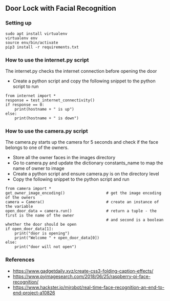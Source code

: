 ## Door Lock with Facial Recognition

### Setting up
```
sudo apt install virtualenv
virtualenv env
source env/bin/activate
pip3 install -r requirements.txt
```

### How to use the internet.py script
The internet.py checks the internet connection before opening the door
- Create a python script and copy the following snippet to the python script to run
```
from internet import *
response = test_internet_connectivity()
if response == 0:
    print(hostname + " is up")
else:
    print(hostname + " is down")
```

### How to use the camera.py script
The camera.py starts up the camera for 5 seconds and check if the face belongs to one of the owners.
- Store all the owner faces in the images directory
- Go to camera.py and update the dictionary constants_name to map the name of owner to image
- Create a python script and ensure camera.py is on the directory level
- Copy the following snippet to the python script and run
```
from camera import *
get_owner_image_encoding()                  # get the image encoding of the owners
camera = Camera()                           # create an instance of the variable
open_door_data = camera.run()               # return a tuple - the first is the name of the owner 
                                            # and second is a boolean whether the door should be open 
if open_door_data[1]:
    print("door is opening")
    print("Welcome " + open_door_data[0])
else:
    print("door will not open")
```


### References
- https://www.gadgetdaily.xyz/create-css3-folding-caption-effects/
- https://www.pyimagesearch.com/2018/06/25/raspberry-pi-face-recognition/
- https://www.hackster.io/mjrobot/real-time-face-recognition-an-end-to-end-project-a10826

